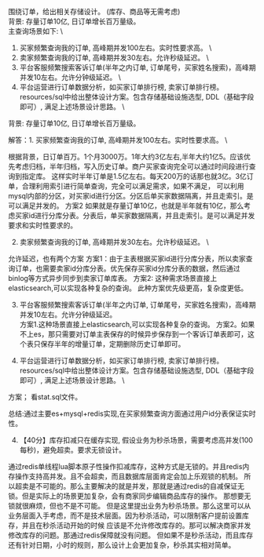 围绕订单，给出相关存储设计。 (库存、商品等无需考虑) \
背景: 存量订单10亿, 日订单增长百万量级。 \
主查询场景如下:  \
1. 买家频繁查询我的订单, 高峰期并发100左右。实时性要求高。 \
2. 卖家频繁查询我的订单, 高峰期并发30左右。允许秒级延迟。 \
3. 平台客服频繁搜索客诉订单(半年之内订单, 订单尾号，买家姓名搜索)，高峰期并发10左右。允许分钟级延迟。 \
4. 平台运营进行订单数据分析，如买家订单排行榜, 卖家订单排行榜。 \
resources/sql中给出整体设计方案。包含存储基础设施选型, DDL（基础字段即可）, 满足上述场景设计思路。 \

背景: 存量订单10亿, 日订单增长百万量级。

 
解答：1. 买家频繁查询我的订单, 高峰期并发100左右。实时性要求高。 \

根据背景，日订单百万。1个月3000万。1年大约3亿左右,半年大约1亿5。应该优先考虑归档，半年归档，写入历史订单。商户买家查询完全可以通过时间段进行查询到指定库。
这样实时半年订单是1.5亿左右。每天200万的话那也就3亿。3亿订单，合理利用索引进行简单查询，完全可以满足需求，如果不满足，
可以利用mysql内部的分区，对买家id进行分区。分区后单买家数据隔离，并且走索引。是可以满足并发的。
方案2 如果就是存量订单10亿，也就是半年就有10亿，那么考虑买家id进行分库分表。分表后，单买家数据隔离，并且走索引。是可以满足并发要求和实时性要求的。

2. 卖家频繁查询我的订单, 高峰期并发30左右。允许秒级延迟。 \

允许延迟，也有两个方案
方案1：由于主表根据买家id进行分库分表，所以卖家查询订单，也需要卖家id分库分表。优先保存买家id分库分表的数据，然后通过binlog等方式异步同步到卖家订单库表。
方案2: 这种需求场景直接上elasticsearch,可以实现各种复杂的查询。 此种方案优先级更高，复杂度更低。

3. 平台客服频繁搜索客诉订单(半年之内订单, 订单尾号，买家姓名搜索)，高峰期并发10左右。允许分钟级延迟。 \
方案1.这种场景直接上elasticsearch,可以实现各种复杂的查询。
方案2。如果不上es，那只需要对订单主表保存的时候异步保存到一个客诉订单表即可，这个表只保存半年的增量订单，定期删除历史订单即可。 

4. 平台运营进行订单数据分析，如买家订单排行榜, 卖家订单排行榜。 \
   resources/sql中给出整体设计方案。包含存储基础设施选型, DDL（基础字段即可）, 满足上述场景设计思路。 \
   
方案；   看stat.sql文件。

总结:通过主要es+mysql+redis实现,在买家频繁查询方面通过用户id分表保证实时性。


4. 【40分】库存扣减只在缓存实现, 假设业务为秒杀场景，需要考虑高并发(100每秒)，避免超卖。要求无锁设计。

通过redis单线程lua脚本原子性操作扣减库存，这种方式是无锁的。并且redis内存操作支持高并发。且不会超卖，而且数据库层面肯定会加上乐观锁的机制。
所以超卖是不可能的。那么主要解决的就是并发，那就是通过redis的自减保证无锁。但是实际上的场景更加复杂，会有商家同步编辑商品库存的操作。
那想要无锁就很麻烦，但也不是不可能。
但是这里提出业务为秒杀场景。那么这里可以从业务层面入手考虑，而不是技术层面。因为秒杀活动，可以限制客户提前设置库存，并且在秒杀活动开始的时候
应该是不允许修改库存的。那可以解决商家并发修改库存的问题。那通过redis保障就没有问题。
但如果不是秒杀活动，而且库存还有针对日期，小时的规则，那么设计上会更加复杂，秒杀其实相对简单。